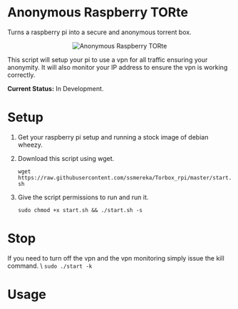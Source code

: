 Anonymous Raspberry TORte
=========================

Turns a raspberry pi into a secure and anonymous torrent box.

<p align="center">
  <img src="http://i.imgur.com/pTzupF0.jpg?1" alt="Anonymous Raspberry TORte"/>
</p>


This script will setup your pi to use a vpn for all traffic ensuring your anonymity.  It will also monitor your IP address to ensure the vpn is working correctly.

**Current Status:** In Development.

# Setup

  1. Get your raspberry pi setup and running a stock image of debian wheezy.
  2. Download this script using wget.

      `wget https://raw.githubusercontent.com/ssmereka/Torbox_rpi/master/start.sh`
      
  3. Give the script permissions to run and run it.

      `sudo chmod +x start.sh && ./start.sh -s`
      
# Stop
If you need to turn off the vpn and the vpn monitoring simply issue the kill command. \\
`sudo ./start -k`

# Usage



